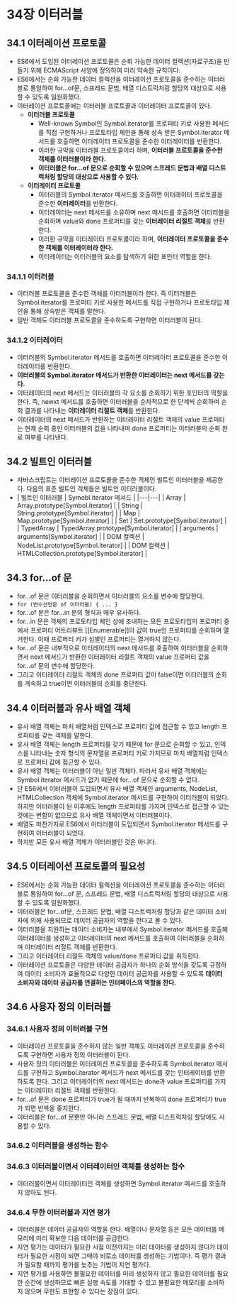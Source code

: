 # 34장 이터러블

## 34.1 이터레이션 프로토콜

- ES6에서 도입된 이터레이션 프로토콜은 순회 가능한 데이터 컬렉션(자료구조)을 만들기 위해 ECMAScript 사양에 정의하여 미리 약속한 규칙이다.
- ES6에서는 순회 가능한 데이터 컬렉션을 이터레이션 프로토콜을 준수하는 이터러블로 통일하여 for...of문, 스프레드 문법, 배열 디스트럭처링 할당의 대상으로 사용할 수 있도록 일원화했다.
- 이터레이션 프로토콜에는 이터러블 프로토콜과 이터레이터 프로토콜이 있다.
	- **이터러블 프로토콜**
		- Well-known Symbol인 Symbol.iterator를 프로퍼티 키로 사용한 메서드를 직접 구현하거나 프로토타입 체인을 통해 상속 받은 Symbol.iterator 메서드를 호출하면 이터레이터 프로토콜을 준수한 이터레이터를 반환한다.
		- 이러한 규약을 이터러블 프로토콜이라 하며, **이터러블 프로토콜을 준수한 객체를 이터러블이라 한다.**
		- **이터러블은 for...of 문으로 순회할 수 있으며 스프레드 문법과 배열 디스트럭처링 할당의 대상으로 사용할 수 있다.**
	- **이터레이터 프로토콜**
		- 이터러블의 Symbol.iterator 메서드를 호출하면 이터레이터 프로토콜을 준수한 **이터레이터**를 반환한다.
		- 이터레이터는 next 메서드를 소유하며 next 메서드를 호출하면 이터러블을 순회하며 value와 done 프로퍼티를 갖는 **이터레이터 리절트 객체**를 반환한다.
		- 이러한 규약을 이터레이터 프로토콜이라 하며, **이터레이터 프로토콜을 준수한 객체를 이터레이터라 한다.**
		- 이터레이터는 이터러블의 요소를 탐색하기 위한 포인터 역할을 한다.

### 34.1.1 이터러블

- 이터러블 프로토콜을 준수한 객체를 이터러블이라 한다. 즉 이터러블은 Symbol.iterator를 프로퍼티 키로 사용한 메서드를 직접 구현하거나 프로토타입 체인을 통해 상속받은 객체를 말한다.
- 일반 객체도 이터러블 프로토콜을 준수하도록 구현하면 이터러블이 된다.

### 34.1.2 이터레이터

- 이터러블의 Symbol.iterator 메서드를 호출하면 이터레이터 프로토콜을 준수한 이터레이터를 반환한다.
- **이터러블의 Symbol.iterator 메서드가 반환한 이터레이터는 next 메서드를 갖는다.**
- 이터레이터의 next 메서드는 이터러블의 각 요소를 순회하기 위한 포인터의 역할을 한다. 즉, newxt 메서드를 호출하면 이터러블을 순차적으로 한 단계씩 순회하며 순회 결과를 나타내는 **이터레이터 리절트 객체**를 반환한다.
- 이터레이터의 next 메서드가 반환하는 이터레이터 리절트 객체의 value 프로퍼티는 현재 순회 중인 이터러블의 값을 나타내며 done 프로퍼티는 이터러블의 순회 완료 여부를 나타낸다.

## 34.2 빌트인 이터러블

- 자바스크립트는 이터레이션 프로토콜을 준수한 객체인 빌트인 이터러블을 제공한다. 다음의 표준 빌트인 객체들은 빌트인 이터러블이다.
- | 빌트인 이터러블 | Symobl.iterator 메서드 |
|---|---|
| Array | Array.prototype[Symbol.iterator] |
| String | String.prototype[Symbol.iterator] |
| Map | Map.prototype[Symbol.iterator] |
| Set | Set.prototype[Symbol.iterator] |
| TypedArray | TypedArray.prototype[Symbol.iterator] |
| arguments | arguments[Symbol.iterator] |
| DOM 컬렉션 | NodeList.prototype[Symbol.iterator] |
| DOM 컬렉션 | HTMLCollection.prototype[Symbol.iterator] |

## 34.3 for...of 문

- for...of 문은 이터러블을 순회하면서 이터러블의 요소를 변수에 할당한다.
- ```for (변수선언문 of 이터러블) { ... } ```
- for...of 문은 for...in 문의 형식과 매우 유사하다.
- for...in 문은 객체의 프로토타입 체인 상에 조내하는 모든 프로토타입의 프로퍼티 중에서 프로퍼티 어트리뷰트 [[Enumerable]]의 값이 true인 프로퍼티를 순회하며 열거한다. 이때 프로퍼티 키가 심벌인 프로퍼티는 열거하지 않는다.
- for...of 문은 내부적으로 이터레이터의 next 메서드를 호출하여 이터러블을 순회하면서 next 메서드가 반환한 이터레이터 리절트 객체의 value 프로퍼티 값을 for...of 문의 변수에 할당한다.
- 그리고 이터레이터 리절트 객체의 done 프로퍼티 값이 false이면 이터러블의 순회를 계속하고 true이면 이터러블의 순회를 중단한다.

## 34.4 이터러블과 유사 배열 객체

- 유사 배열 객체는 마치 배열처럼 인덱스로 프로퍼티 값에 접근할 수 있고 length 프로퍼티를 갖는 객체를 말한다.
- 유사 배열 객체는 length 프로퍼티를 갖기 때문에 for 문으로 순회할 수 있고, 인덱스를 나타내는 숫자 형식의 문자열을 프로퍼티 키로 가지므로 마치 배열처럼 인덱스로 프로퍼티 값에 접근할 수 있다.
- 유사 배열 객체는 이터러블이 아닌 일반 객체다. 따라서 유사 배열 객체에는 Symbol.iterator 메서드가 없기 때문에 for...of 문으로 순회할 수 없다.
- 단 ES6에서 이터러블이 도입되면서 유사 배열 객체인 arguments, NodeList, HTMLCollection 객체에 Symbol.iterator 메서드를 구현하여 이터러블이 되었다. 하지만 이터러블이 된 이후에도 length 프로퍼티를 가지며 인덱스로 접근할 수 있는 것에는 변함이 없으므로 유사 배열 객체이면서 이터러블이다.
- 배열도 마찬가지로 ES6에서 이터러블이 도입되면서 Symbol.iterator 메서드를 구현하여 이터러블이 되었다.
- 하지만 모든 유사 배열 객체가 이터러블인 것은 아니다.

## 34.5 이터레이션 프로토콜의 필요성

- ES6에서는 순회 가능한 데이터 컬렉션을 이터레이션 프로토콜을 준수하는 이터러블로 통일하여 for...of 문, 스프레드 문법, 배열 디스트럭처링 할당의 대상으로 사용할 수 있도록 일원화했다.
- 이터러블은 for...of문, 스프레드 문법, 배열 디스트럭처링 할당과 같은 데이터 소비자에 의해 사용되므로 데이터 공급자의 역할을 한다고 볼 수 있다.
- 이터러블을 지원하는 데이터 소비자는 내부에서 Symbol.iterator 메서드를 호출해 이터레이터를 생성하고 이터레이터의 next 메서드를 호출하여 이터러블을 순회하며 이터레이터 리절트 객체를 반환한다.
- 그리고 이터레이터 리절트 객체의 value/done 프로퍼티 값을 취득한다.
- 이터레이션 프로토콜은 다양한 데이터 공급자가 하나의 순회 방식을 갖도록 규정하여 데이터 소비자가 효율적으로 다양한 데이터 공급자를 사용할 수 있도록 **데이터 소비자와 데이터 공급자를 연결하는 인터페이스의 역할을 한다.**

## 34.6 사용자 정의 이터러블

### 34.6.1 사용자 정의 이터러블 구현

- 이터레이션 프로토콜을 준수하지 않는 일반 객체도 이터레이션 프로토콜을 준수하도록 구현하면 사용자 정의 이터러블이 된다.
- 사용자 정의 이터러블은 이터레이션 프로토콜을 준수하도록 Symbol.iterator 메서드를 구현하고 Symbol.iterator 메서드가 next 메서드를 갖는 인터레이터를 반환하도록 한다. 그리고 이터레이터의 next 메서드는 done과 value 프로퍼티를 가지는 이터레이터 리절트 객체를 반환한다.
- for...of 문은 done 프로퍼티가 true가 될 때까지 반복하여 done 프로퍼티가 true가 되면 반복을 중지한다.
- 이터러블은 for...of 문뿐만 아니라 스프레드 문법, 배열 디스트럭처링 할당에도 사용할 수 있다.

### 34.6.2 이터러블을 생성하는 함수

### 34.6.3 이터러블이면서 이터레이터인 객체를 생성하는 함수

- 이터러블이면서 이터레이터인 객체를 생성하면 Symbol.iterator 메서드를 호출하지 않아도 된다.

### 34.6.4 무한 이터러블과 지연 평가

- 이터러블은 데이터 공급자의 역할을 한다. 배열이나 문자열 등은 모든 데이터를 메모리에 미리 확보한 다음 데이터를 공급한다.
- 지연 평가는 데이터가 필요한 시점 이전까지는 미리 데이터를 생성하지 않다가 데이터가 필요한 시점이 되면 그때야 비로소 데이터를 생성하는 기법이다. 즉 평가 결과가 필요할 때까지 평가를 늦추는 기법이 지연 평가다.
- 지연 평가를 사용하면 불필요한 데이터를 미리 생성하지 않고 필요한 데이터를 필요한 순간에 생성하므로 빠른 실행 속도를 기대할 수 있고 불필요한 메모리를 소비하지 않으며 무한도 표현할 수 있다는 장점이 있다.
